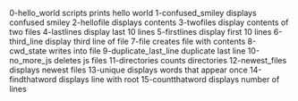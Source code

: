 0-hello_world scripts prints hello world
1-confused_smiley displays confused smiley
2-hellofile displays contents
3-twofiles display contents of two files
4-lastlines display last 10 lines
5-firstlines display first 10 lines
6-third_line display third line of file
7-file creates file with contents
8-cwd_state writes into file
9-duplicate_last_line duplicate last line
10-no_more_js deletes js files
11-directories counts directories
12-newest_files displays newest files
13-unique displays words that appear once
14-findthatword displays line with root
15-countthatword displays number of lines
